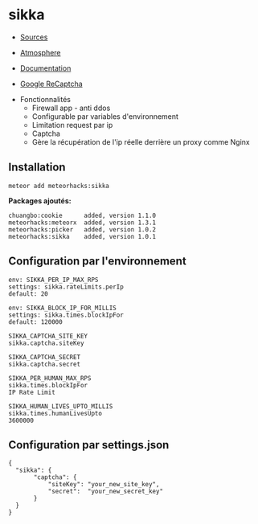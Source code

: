# sikka

* [Sources](https://github.com/meteorhacks/sikka)
* [Atmosphere](https://atmospherejs.com/meteorhacks/sikka)
* [Documentation](https://meteorhacks.com/introducing-sikka-a-firewall-for-meteor-apps)


* [Google ReCaptcha](https://www.google.com/recaptcha/intro/index.html)

- Fonctionnalités
  - Firewall app - anti ddos
  - Configurable par variables d'environnement
  - Limitation request par ip
  - Captcha
  - Gère la récupération de l'ip réelle derrière un proxy comme Nginx

## Installation

    meteor add meteorhacks:sikka

**Packages ajoutés:**

    chuangbo:cookie      added, version 1.1.0
    meteorhacks:meteorx  added, version 1.3.1
    meteorhacks:picker   added, version 1.0.2
    meteorhacks:sikka    added, version 1.0.1


## Configuration par l'environnement

    env: SIKKA_PER_IP_MAX_RPS
    settings: sikka.rateLimits.perIp
    default: 20

    env: SIKKA_BLOCK_IP_FOR_MILLIS
    settings: sikka.times.blockIpFor
    default: 120000

    SIKKA_CAPTCHA_SITE_KEY
    sikka.captcha.siteKey

    SIKKA_CAPTCHA_SECRET
    sikka.captcha.secret

    SIKKA_PER_HUMAN_MAX_RPS
    sikka.times.blockIpFor
    IP Rate Limit

    SIKKA_HUMAN_LIVES_UPTO_MILLIS
    sikka.times.humanLivesUpto
    3600000

## Configuration par settings.json

    {
      "sikka": {
           "captcha": {
               "siteKey": "your_new_site_key",
               "secret":  "your_new_secret_key"
           }
      }
    }

